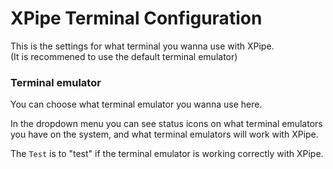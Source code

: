 # XPipe Terminal Configuration
This is the settings for what terminal you wanna use with XPipe. <br/>
(It is recommened to use the default terminal emulator)

### Terminal emulator
You can choose what terminal emulator you wanna use here.

In the dropdown menu you can see status icons on what terminal emulators you have on the system, and what terminal emulators will work with XPipe.

The `Test` is to "test" if the terminal emulator is working correctly with XPipe. 